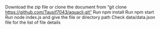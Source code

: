 Download the zip file or clone the document from “git clone https://github.com/Tausif7043/aquacli.git”
Run npm install
Run npm start
Run node index.js and give the file or directory path
Check data/data.json file for the list of file details